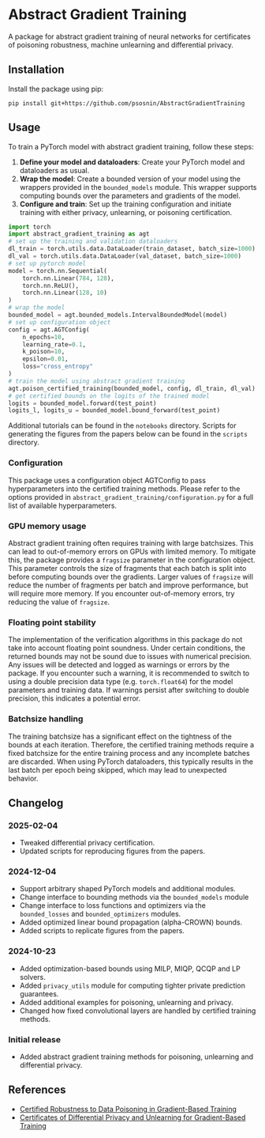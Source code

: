 # Abstract Gradient Training

A package for abstract gradient training of neural networks for certificates of poisoning robustness, machine unlearning and differential privacy.

## Installation

Install the package using pip:

```pip install git+https://github.com/psosnin/AbstractGradientTraining```

## Usage

To train a PyTorch model with abstract gradient training, follow these steps:

1. **Define your model and dataloaders**: Create your PyTorch model and dataloaders as usual.
2. **Wrap the model**: Create a bounded version of your model using the wrappers provided in the `bounded_models` module. This wrapper supports computing bounds over the parameters and gradients of the model.
3. **Configure and train**: Set up the training configuration and initiate training with either privacy, unlearning, or poisoning certification.


```python
import torch
import abstract_gradient_training as agt
# set up the training and validation dataloaders
dl_train = torch.utils.data.DataLoader(train_dataset, batch_size=1000)
dl_val = torch.utils.data.DataLoader(val_dataset, batch_size=1000)
# set up pytorch model
model = torch.nn.Sequential(
    torch.nn.Linear(784, 128),
    torch.nn.ReLU(),
    torch.nn.Linear(128, 10)
)
# wrap the model
bounded_model = agt.bounded_models.IntervalBoundedModel(model)
# set up configuration object
config = agt.AGTConfig(
    n_epochs=10,
    learning_rate=0.1,
    k_poison=10,
    epsilon=0.01,
    loss="cross_entropy"
)
# train the model using abstract gradient training
agt.poison_certified_training(bounded_model, config, dl_train, dl_val)
# get certified bounds on the logits of the trained model
logits = bounded_model.forward(test_point)
logits_l, logits_u = bounded_model.bound_forward(test_point)
```

Additional tutorials can be found in the `notebooks` directory. Scripts for generating the figures from the papers below can be found in the `scripts` directory.

### Configuration

This package uses a configuration object AGTConfig to pass hyperparameters into the certified training methods. Please
refer to the options provided in `abstract_gradient_training/configuration.py` for a full list of available
hyperparameters.

### GPU memory usage

Abstract gradient training often requires training with large batchsizes. This can lead to out-of-memory errors on GPUs with limited memory. To mitigate this, the package provides a `fragsize` parameter in the configuration object. This parameter controls the size of fragments that each batch is split into before computing bounds over the gradients. Larger values of `fragsize` will reduce the number of fragments per batch and improve performance, but will require more memory. If you encounter out-of-memory errors, try reducing the value of `fragsize`.


### Floating point stability

The implementation of the verification algorithms in this package do not take into account floating point soundness. Under certain conditions, the returned bounds may not be sound due to issues with numerical precision. Any issues will be detected and logged as warnings or errors by the package. If you encounter such a warning, it is recommended to switch to using a double precision data type (e.g. `torch.float64`) for the model parameters and training data. If warnings persist after switching to double precision, this indicates a potential error.

### Batchsize handling

The training batchsize has a significant effect on the tightness of the bounds at each iteration. Therefore, the certified training methods require a fixed batchsize for the entire training process and any incomplete batches are discarded. When using PyTorch dataloaders, this typically results in the last batch per epoch being skipped, which may lead to unexpected behavior.

## Changelog

### 2025-02-04

- Tweaked differential privacy certification.
- Updated scripts for reproducing figures from the papers.

### 2024-12-04

- Support arbitrary shaped PyTorch models and additional modules.
- Change interface to bounding methods via the `bounded_models` module
- Change interface to loss functions and optimizers via the `bounded_losses` and `bounded_optimizers` modules.
- Added optimized linear bound propagation (alpha-CROWN) bounds.
- Added scripts to replicate figures from the papers.

### 2024-10-23

- Added optimization-based bounds using MILP, MIQP, QCQP and LP solvers.
- Added `privacy_utils` module for computing tighter private prediction guarantees.
- Added additional examples for poisoning, unlearning and privacy.
- Changed how fixed convolutional layers are handled by certified training methods.

### Initial release

- Added abstract gradient training methods for poisoning, unlearning and differential privacy.

## References

- [Certified Robustness to Data Poisoning in Gradient-Based Training](https://arxiv.org/pdf/2406.05670v1)
- [Certificates of Differential Privacy and Unlearning for Gradient-Based Training](https://arxiv.org/abs/2406.13433)
